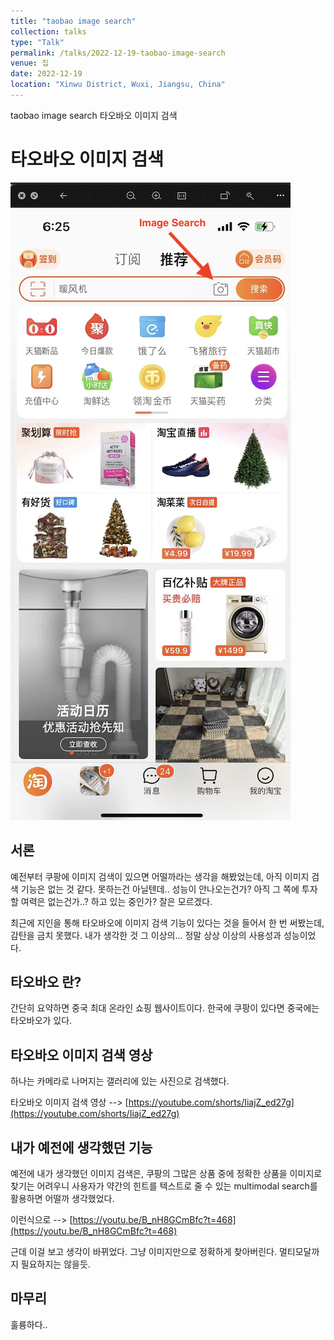 ```yaml
---
title: "taobao image search"
collection: talks
type: "Talk"
permalink: /talks/2022-12-19-taobao-image-search
venue: 집
date: 2022-12-19
location: "Xinwu District, Wuxi, Jiangsu, China"
---
```


taobao image search
타오바오 이미지 검색

# 타오바오 이미지 검색

![](/assets/2022-12-19-18-32-21.png)

## 서론

예전부터 쿠팡에 이미지 검색이 있으면 어떨까라는 생각을 해봤었는데, 아직 이미지 검색 기능은 없는 것 같다. 
못하는건 아닐텐데.. 성능이 안나오는건가? 아직 그 쪽에 투자할 여력은 없는건가..? 하고 있는 중인가? 잘은 모르겠다.

최근에 지인을 통해 타오바오에 이미지 검색 기능이 있다는 것을 들어서 한 번 써봤는데, 감탄을 금치 못했다.
내가 생각한 것 그 이상의... 
정말 상상 이상의 사용성과 성능이었다. 

## 타오바오 란?

간단히 요약하면 중국 최대 온라인 쇼핑 웹사이트이다. 한국에 쿠팡이 있다면 중국에는 타오바오가 있다.

## 타오바오 이미지 검색 영상

하나는 카메라로 나머지는 갤러리에 있는 사진으로 검색했다.

타오바오 이미지 검색 영상 --> [https://youtube.com/shorts/IiajZ_ed27g](https://youtube.com/shorts/IiajZ_ed27g)

## 내가 예전에 생각했던 기능

예전에 내가 생각했던 이미지 검색은, 쿠팡의 그많은 상품 중에 정확한 상품을 이미지로 찾기는 어려우니
사용자가 약간의 힌트를 텍스트로 줄 수 있는 multimodal search를 활용하면 어떨까 생각했었다.   

이런식으로 --> [https://youtu.be/B_nH8GCmBfc?t=468](https://youtu.be/B_nH8GCmBfc?t=468)

근데 이걸 보고 생각이 바뀌었다. 그냥 이미지만으로 정확하게 찾아버린다. 멀티모달까지 필요하지는 않을듯.

## 마무리

훌륭하다..











